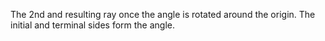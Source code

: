 The 2nd and resulting ray once the angle is rotated around the origin. The initial and terminal sides form the angle.